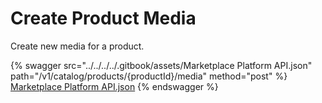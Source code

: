 # Create Product Media

Create new media for a product.

{% swagger src="../../../../.gitbook/assets/Marketplace Platform API.json" path="/v1/catalog/products/{productId}/media" method="post" %}
[Marketplace Platform API.json](<../../../../.gitbook/assets/Marketplace Platform API.json>)
{% endswagger %}
